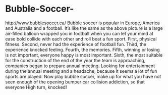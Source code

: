 # Bubble-Soccer-
http://www.bubblesoccer.ca/ Bubble soccer is popular in Europe, America and Australia and a football. It’s like the same as the above picture is a large air-filled balloon wrapped you in football when you can let your mind at ease bold collide with each other and roll beat a fun sport.  First, physical fitness. Second, never had the experience of football fun. Third, the experience knocked feeling. Fourth, the memories. Fifth, winning or losing is not important, everyone happy is most important. Sixth, the most suitable for the construction of the end of the year the team is approaching, companies began to prepare annual meeting.  Looking for entertainment during the annual meeting and a headache, because it seems a lot of fun sports are played. Now play bubble soccer, make up for what you have not seen enough of the opening bumper car collision addiction, so that everyone High turn, knocked!
